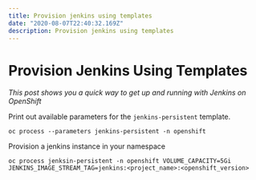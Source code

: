 ```yaml
---
title: Provision jenkins using templates
date: "2020-08-07T22:40:32.169Z"
description: Provision jenkins using templates
---
```


# Provision Jenkins Using Templates
_This post shows you a quick way to get up and running with Jenkins on OpenShift_

Print out available parameters for the `jenkins-persistent` template.
```
oc process --parameters jenkins-persistent -n openshift 
```

Provision a jenkins instance in your namespace
```
oc process jenksin-persistent -n openshift VOLUME_CAPACITY=5Gi JENKINS_IMAGE_STREAM_TAG=jenkins:<project_name>:<openshift_version>
```